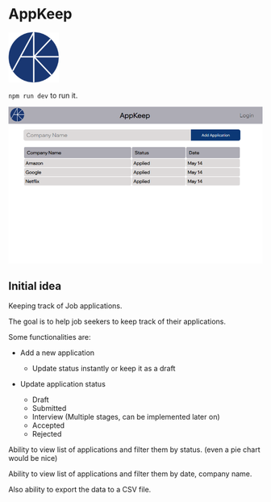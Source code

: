 # AppKeep
<img src="./logo_trans.png"  width="100" height="100">

`npm run dev` to run it.

![ss1.png](./ss_1.png)

## **Initial idea**

Keeping track of Job applications.

The goal is to help job seekers to keep track of their applications.

Some functionalities are:
- Add a new application
  - Update status instantly or keep it as a draft
  
- Update application status
  - Draft
  - Submitted 
  - Interview (Multiple stages, can be implemented later on)
  - Accepted
  - Rejected 

Ability to view list of applications and filter them by status. (even a pie chart would be nice)

  
Ability to view list of applications and filter them by date, company name.

Also ability to export the data to a CSV file.







